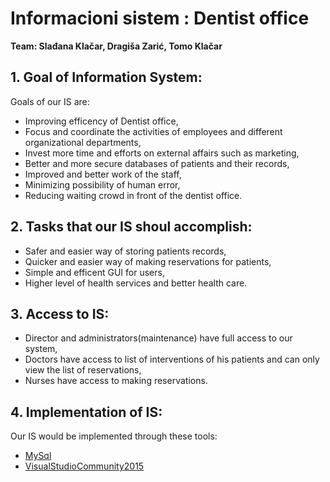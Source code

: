 # Informacioni sistem : Dentist office

**Team: Slađana Klačar, Dragiša Zarić, Tomo Klačar**

## 1. Goal of Information System:

Goals of our IS are:

- Improving efficency of Dentist office,
- Focus and coordinate the activities of employees and different organizational departments,
- Invest more time and efforts on external affairs such as marketing,
- Better and more secure databases of patients and their records,
- Improved and better work of the staff,
- Minimizing possibility of human error,
- Reducing waiting crowd in front of the dentist office.

## 2. Tasks that our IS shoul accomplish:

- Safer and easier way of storing patients records,
- Quicker and easier way of making reservations for patients,
- Simple and efficent GUI for users,
- Higher level of health services and better health care.

## 3. Access to IS:

- Director and administrators(maintenance) have full access to our system,
- Doctors have access to list of interventions of his patients and can only view the list of reservations,
- Nurses have access to making reservations.

## 4. Implementation of IS:

Our IS would be implemented through these tools:

- [MySql](https://www.mysql.com/)
- [VisualStudioCommunity2015](https://www.visualstudio.com/)
